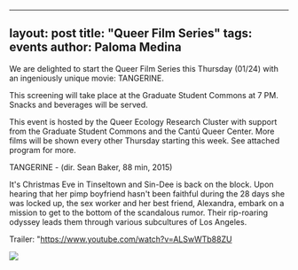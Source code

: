 
---
layout: post
title:  "Queer Film Series"
tags: events
author: Paloma Medina
---

We are delighted to start the Queer Film Series this Thursday (01/24) with an ingeniously unique movie: TANGERINE. 


This screening will take place at the Graduate Student Commons at 7 PM. Snacks and beverages will be served. 


This event is hosted by the Queer Ecology Research Cluster with support from the Graduate Student Commons and the Cantú Queer Center. More films will be shown every other Thursday starting this week. See attached program for more. 


TANGERINE - (dir. Sean Baker, 88 min, 2015)


It's Christmas Eve in Tinseltown and Sin-Dee is back on the block. Upon hearing that her pimp boyfriend hasn't been faithful during the 28 days she was locked up, the sex worker and her best friend, Alexandra, embark on a mission to get to the bottom of the scandalous rumor. Their rip-roaring odyssey leads them through various subcultures of Los Angeles.


Trailer: "https://www.youtube.com/watch?v=ALSwWTb88ZU


![](/images/film-fest-qerc-final.png)
